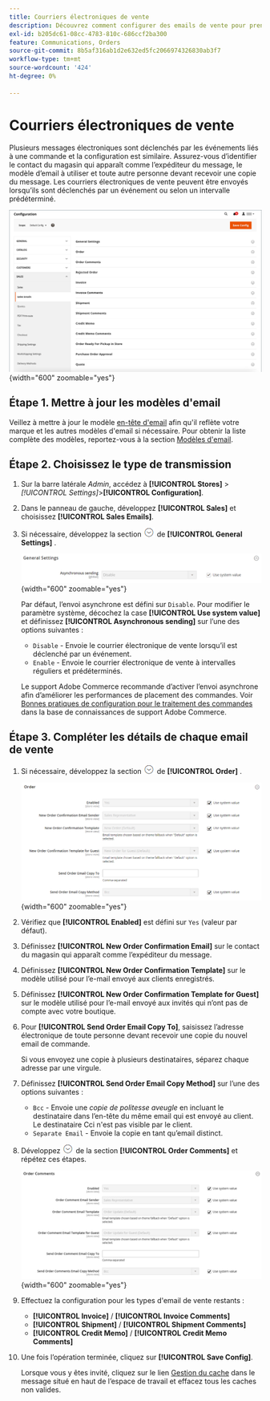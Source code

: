 ```yaml
---
title: Courriers électroniques de vente
description: Découvrez comment configurer des emails de vente pour prendre en charge les communications avec les clients au sujet de leurs commandes.
exl-id: b205dc61-08cc-4783-810c-686ccf2ba300
feature: Communications, Orders
source-git-commit: 8b5af316ab1d2e632ed5fc2066974326830ab3f7
workflow-type: tm+mt
source-wordcount: '424'
ht-degree: 0%

---
```


# Courriers électroniques de vente

Plusieurs messages électroniques sont déclenchés par les événements liés à une commande et la configuration est similaire. Assurez-vous d’identifier le contact du magasin qui apparaît comme l’expéditeur du message, le modèle d’email à utiliser et toute autre personne devant recevoir une copie du message. Les courriers électroniques de vente peuvent être envoyés lorsqu’ils sont déclenchés par un événement ou selon un intervalle prédéterminé.

![Configuration des ventes - emails de vente](./assets/config-sales-sales-email-full.png){width="600" zoomable="yes"}

## Étape 1. Mettre à jour les modèles d&#39;email

Veillez à mettre à jour le modèle [en-tête d&#39;email](../systems/email-template-custom.md#header-template) afin qu&#39;il reflète votre marque et les autres modèles d&#39;email si nécessaire. Pour obtenir la liste complète des modèles, reportez-vous à la section [Modèles d&#39;email](../systems/email-templates.md).

## Étape 2. Choisissez le type de transmission

1. Sur la barre latérale _Admin_, accédez à **[!UICONTROL Stores]** > _[!UICONTROL Settings]_>**[!UICONTROL Configuration]**.

1. Dans le panneau de gauche, développez **[!UICONTROL Sales]** et choisissez **[!UICONTROL Sales Emails]**.

1. Si nécessaire, développez la section ![Sélecteur d’extension](../assets/icon-display-expand.png) de **[!UICONTROL General Settings]** .

   ![Configuration des ventes - Paramètres généraux des emails de vente](../configuration-reference/sales/assets/sales-emails-general-settings.png){width="600" zoomable="yes"}

   Par défaut, l’envoi asynchrone est défini sur `Disable`. Pour modifier le paramètre système, décochez la case **[!UICONTROL Use system value]** et définissez **[!UICONTROL Asynchronous sending]** sur l’une des options suivantes :

   - `Disable` - Envoie le courrier électronique de vente lorsqu’il est déclenché par un événement.
   - `Enable` - Envoie le courrier électronique de vente à intervalles réguliers et prédéterminés.

   Le support Adobe Commerce recommande d’activer l’envoi asynchrone afin d’améliorer les performances de placement des commandes. Voir [Bonnes pratiques de configuration pour le traitement des commandes](https://experienceleague.adobe.com/docs/commerce-operations/implementation-playbook/best-practices/maintenance/order-processing-configuration.html?lang=fr) dans la base de connaissances de support Adobe Commerce.

## Étape 3. Compléter les détails de chaque email de vente

1. Si nécessaire, développez la section ![Sélecteur d’extension](../assets/icon-display-expand.png) de **[!UICONTROL Order]** .

   ![Configuration des ventes - commande des emails de vente](../configuration-reference/sales/assets/sales-emails-order.png){width="600" zoomable="yes"}

1. Vérifiez que **[!UICONTROL Enabled]** est défini sur `Yes` (valeur par défaut).

1. Définissez **[!UICONTROL New Order Confirmation Email]** sur le contact du magasin qui apparaît comme l’expéditeur du message.

1. Définissez **[!UICONTROL New Order Confirmation Template]** sur le modèle utilisé pour l’e-mail envoyé aux clients enregistrés.

1. Définissez **[!UICONTROL New Order Confirmation Template for Guest]** sur le modèle utilisé pour l’e-mail envoyé aux invités qui n’ont pas de compte avec votre boutique.

1. Pour **[!UICONTROL Send Order Email Copy To]**, saisissez l’adresse électronique de toute personne devant recevoir une copie du nouvel email de commande.

   Si vous envoyez une copie à plusieurs destinataires, séparez chaque adresse par une virgule.

1. Définissez **[!UICONTROL Send Order Email Copy Method]** sur l’une des options suivantes :

   - `Bcc` - Envoie une _copie de politesse aveugle_ en incluant le destinataire dans l’en-tête du même email qui est envoyé au client. Le destinataire Cci n&#39;est pas visible par le client.
   - `Separate Email` - Envoie la copie en tant qu’email distinct.

1. Développez ![Sélecteur d’extension](../assets/icon-display-expand.png) de la section **[!UICONTROL Order Comments]** et répétez ces étapes.

   ![Configuration des ventes - Commentaires sur la commande des emails de vente](../configuration-reference/sales/assets/sales-emails-order-comments.png){width="600" zoomable="yes"}

1. Effectuez la configuration pour les types d&#39;email de vente restants :

   - **[!UICONTROL Invoice]** / **[!UICONTROL Invoice Comments]**
   - **[!UICONTROL Shipment]** / **[!UICONTROL Shipment Comments]**
   - **[!UICONTROL Credit Memo]** / **[!UICONTROL Credit Memo Comments]**

1. Une fois l’opération terminée, cliquez sur **[!UICONTROL Save Config]**.

   Lorsque vous y êtes invité, cliquez sur le lien [Gestion du cache](../systems/cache-management.md) dans le message situé en haut de l’espace de travail et effacez tous les caches non valides.
